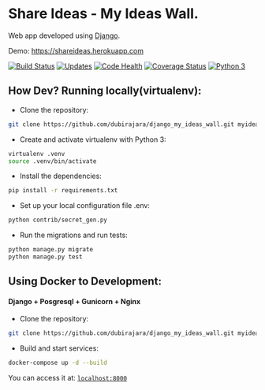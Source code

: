 # Share Ideas - My Ideas Wall.
Web app developed using [Django](https://www.djangoproject.com).

Demo: https://shareideas.herokuapp.com

[![Build Status](https://travis-ci.org/dubirajara/django_my_ideas_wall.svg?branch=master)](https://travis-ci.org/dubirajara/django_my_ideas_wall)
[![Updates](https://pyup.io/repos/github/dubirajara/django_my_ideas_wall/shield.svg)](https://pyup.io/repos/github/dubirajara/django_my_ideas_wall/)
[![Code Health](https://landscape.io/github/dubirajara/django_my_ideas_wall/master/landscape.svg?style=flat)](https://landscape.io/github/dubirajara/django_my_ideas_wall/master)
[![Coverage Status](https://coveralls.io/repos/github/dubirajara/django_my_ideas_wall/badge.svg?branch=master)](https://coveralls.io/github/dubirajara/django_my_ideas_wall?branch=master)
[![Python 3](https://pyup.io/repos/github/dubirajara/django_my_ideas_wall/python-3-shield.svg)](https://pyup.io/repos/github/dubirajara/django_my_ideas_wall/)



##

## How Dev? Running locally(virtualenv):

- Clone the repository:

```sh
git clone https://github.com/dubirajara/django_my_ideas_wall.git myideasapp && cd myideasapp
```

- Create and activate virtualenv with Python 3:

```sh
virtualenv .venv
source .venv/bin/activate 
```

- Install the dependencies:
```sh
pip install -r requirements.txt
```
- Set up your local configuration file .env:
```sh
python contrib/secret_gen.py
```
- Run the migrations and run tests:
```sh
python manage.py migrate
python manage.py test
```

##

## Using Docker to Development:

#### Django + Posgresql + Gunicorn + Nginx  

- Clone the repository:

```sh
git clone https://github.com/dubirajara/django_my_ideas_wall.git myideasapp && cd myideasapp
```

- Build and start services:

```sh
docker-compose up -d --build

```

You can access it at: [`localhost:8000`](localhost:8000)